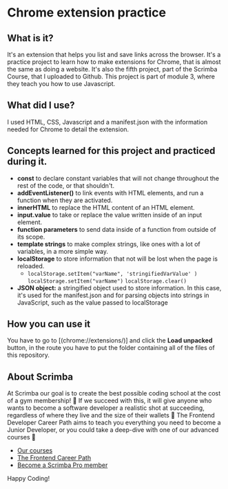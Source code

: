 # Chrome extension practice
## What is it? 
It's an extension that helps you list and save links across the browser. It's a practice project to learn how to make extensions for Chrome, that is almost the same as doing a website. 
It's also the fifth project, part of the Scrimba Course, that I uploaded to Github. This project is part of module 3, where they teach you how to use Javascript.
## What did I use?
I used HTML, CSS, Javascript and a manifest.json with the information needed for Chrome to detail the extension. 
## Concepts learned for this project and practiced during it.
  - **const** to declare constant variables that will not change throughout the rest of the code, or that shouldn't.
  - **addEventListener()** to link events with HTML elements, and run a function when they are activated. 
  - **innerHTML** to replace the HTML content of an HTML element. 
  - **input.value** to take or replace the value written inside of an input element. 
  - **function parameters** to send data inside of a function from outside of its scope. 
  - **template strings** to make complex strings, like ones with a lot of variables, in a more simple way. 
  - **localStorage** to store information that not will be lost when the page is reloaded. 
    - `localStorage.setItem("varName", 'stringifiedVarValue' )` `localStorage.setItem("varName")` `localStorage.clear()`
  - **JSON object:** a stringified object used to store information. In this case, it's used for the manifest.json and for parsing objects into strings in JavaScript, such as the value passed to localStorage
## How you can use it
You have to go to [(chrome://extensions/)] and click the **Load unpacked** button, in the route you have to put the folder containing all of the files of this repository.
## About Scrimba

At Scrimba our goal is to create the best possible coding school at the cost of a gym membership! 💜
If we succeed with this, it will give anyone who wants to become a software developer a realistic shot at succeeding, regardless of where they live and the size of their wallets 🎉
The Frontend Developer Career Path aims to teach you everything you need to become a Junior Developer, or you could take a deep-dive with one of our advanced courses 🚀

- [Our courses](https://scrimba.com/allcourses)
- [The Frontend Career Path](https://scrimba.com/learn/frontend)
- [Become a Scrimba Pro member](https://scrimba.com/pricing)

Happy Coding!